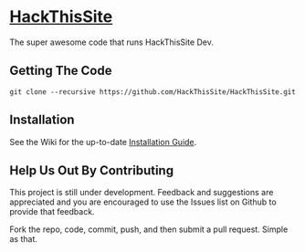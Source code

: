 [HackThisSite](http://hackthissite.github.com/HackThisSite/HackThisSite)
==============
The super awesome code that runs HackThisSite Dev.

Getting The Code
----------------
```
git clone --recursive https://github.com/HackThisSite/HackThisSite.git
```
Installation
------------
See the Wiki for the up-to-date [Installation Guide](https://github.com/HackThisSite/HackThisSite/wiki/Installation).

Help Us Out By Contributing
---------------------------
This project is still under development. Feedback and suggestions are appreciated and you are encouraged to use the Issues list on Github to provide that feedback.

Fork the repo, code, commit, push, and then submit a pull request. Simple as that.
